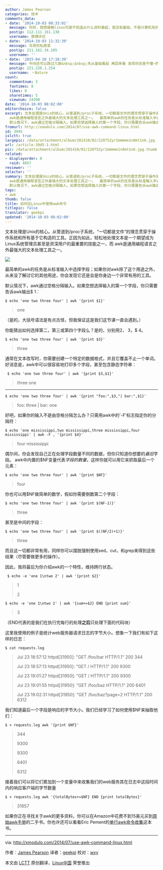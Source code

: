 ```yaml
---
author: James Pearson
categories: 技术
comments_data:
- date: '2014-10-03 08:33:01'
  message: 你好，我想接触linux可是不知道从什么资料看起，我没有基础，不是计算机系的，求指教@Linux中国 @Linuxeden开源社区
  postip: 112.111.161.138
  username: 微博评论
- date: '2014-10-03 11:32:39'
  message: 鸟哥的私房菜
  postip: 211.162.34.205
  username: ''
- date: '2015-04-20 17:18:39'
  message: 中间还可以跳过几章&nbsp;&nbsp;先从基础看起 再回来看 发现你还是不懂~然后再练练就差不多了~
  postip: 221.226.1.254
  username: 丶Nature
count:
  commentnum: 3
  favtimes: 8
  likes: 0
  sharetimes: 5
  viewnum: 24390
date: '2014-10-03 08:02:00'
editorchoice: false
excerpt: 文本处理是Unix的核心。从管道到/proc子系统，一切都是文件的理念贯穿于操作系统和所有基于它构造的工具。正因为如此，轻松地处理文本是一个期望成为Linux系统管理员甚至是资深用户的最重要的技能之一，而
  awk是通用编程语言之外最强大的文本处理工具之一。  最简单的awk的任务是从标准输入中选择字段；如果你对awk除了这个用途之外，从来没了解过它的其他用途，你会发现它还是会是你身边一个非常有用的工具。
  默认情况下，awk通过空格分隔输入。如果您想选择输入的第一个字段，你只需要告诉awk输出$ 1： $ echo 'one two three four' | a
fromurl: http://xmodulo.com/2014/07/use-awk-command-linux.html
id: 3945
islctt: true
largepic: /data/attachment/album/201410/02/220752yr1mmmme1n8mt1n6.jpg
url: /article-3945-1.html
pic: /data/attachment/album/201410/02/220752yr1mmmme1n8mt1n6.jpg.thumb.jpg
related:
- displayorder: 0
  raid: 4857
reviewer: ''
selector: ''
summary: 文本处理是Unix的核心。从管道到/proc子系统，一切都是文件的理念贯穿于操作系统和所有基于它构造的工具。正因为如此，轻松地处理文本是一个期望成为Linux系统管理员甚至是资深用户的最重要的技能之一，而
  awk是通用编程语言之外最强大的文本处理工具之一。  最简单的awk的任务是从标准输入中选择字段；如果你对awk除了这个用途之外，从来没了解过它的其他用途，你会发现它还是会是你身边一个非常有用的工具。
  默认情况下，awk通过空格分隔输入。如果您想选择输入的第一个字段，你只需要告诉awk输出$ 1： $ echo 'one two three four' | a
tags:
- awk
thumb: false
title: 如何在Linux中使用awk命令
titlepic: false
translator: geekpi
updated: '2014-10-03 08:02:00'
---
```


文本处理是Unix的核心。从管道到/proc子系统，“一切都是文件”的理念贯穿于操作系统和所有基于它构造的工具。正因为如此，轻松地处理文本是一个期望成为Linux系统管理员甚至是资深用户的最重要的技能之一，而 awk是通用编程语言之外最强大的文本处理工具之一。


![](/data/attachment/album/201410/02/220752yr1mmmme1n8mt1n6.jpg)


最简单的awk的任务是从标准输入中选择字段；如果你对awk除了这个用途之外，从来没了解过它的其他用途，你会发现它还是会是你身边一个非常有用的工具。


默认情况下，awk通过空格分隔输入。如果您想选择输入的第一个字段，你只需要告诉awk输出$ 1：



```
$ echo 'one two three four' | awk '{print $1}'

```


> 
> one
> 
> 
> 


（是的，大括号语法是有点古怪，但我保证这是我们这节课一直会遇到。）


你能猜出如何选择第二，第三或第四个字段么？是的，分别用$2，$ 3，$ 4。



```
$ echo 'one two three four' | awk '{print $3}'

```


> 
> three
> 
> 
> 


通常在文本改写时，你需要创建一个特定的数据格式，并且它覆盖不止一个单词。好消息是，awk中可以很容易地打印多个字段，甚至包含静态字符串：



```
 $ echo 'one two three four' | awk '{print $3,$1}' 

```


> 
> three one
> 
> 
> 




---



```
$ echo 'one two three four' | awk '{print "foo:",$3,"| bar:",$1}' 

```


> 
> foo: three | bar: one
> 
> 
> 


好吧，如果你的输入不是由空格分隔怎么办？只需用awk中的'-F'标志指定你的分隔符：



```
$ echo 'one mississippi,two mississippi,three mississippi,four mississippi' | awk -F , '{print $4}' 

```


> 
> four mississippi
> 
> 
> 


偶尔间，你会发现自己正在处理字段数量不同的数据，但你只知道你想要的*最后*字段。 awk中内置的$NF变量代表*字段的数量*，这样你就可以用它来抓取最后一个元素：



```
$ echo 'one two three four' | awk '{print $NF}' 

```


> 
> four
> 
> 
> 


你也可以用$NF做简单的数学，假如你需要倒数第二个字段：



```
$ echo 'one two three four' | awk '{print $(NF-1)}' 

```


> 
> three
> 
> 
> 


甚至是中间的字段：



```
$ echo 'one two three four' | awk '{print $((NF/2)+1)}' 

```


> 
> three
> 
> 
> 


而且这一切都非常有用，同样你可以摆脱强制使用sed，cut，和grep来得到这些结果（尽管要做更多的操作）。


因此，我将最后为你介绍awk的一个特性，维持跨行状态。



```
 $ echo -e 'one 1\ntwo 2' | awk '{print $2}' 

```


> 
> 1
> 
> 
> 2
> 
> 
> 



```
$ echo -e 'one 1\ntwo 2' | awk '{sum+=$2} END {print sum}' 

```


> 
> 3
> 
> 
> 


（END代表的是我们在执行完每行的处理**之后**只处理下面的代码块）


这里我使用的例子是统计web服务器请求日志的字节大小。想象一下我们有如下这样的日志：



```
$ cat requests.log 

```


> 
> Jul 23 18:57:12 httpd[31950]: "GET /foo/bar HTTP/1.1" 200 344
> 
> 
> Jul 23 18:57:13 httpd[31950]: "GET / HTTP/1.1" 200 9300
> 
> 
> Jul 23 19:01:27 httpd[31950]: "GET / HTTP/1.1" 200 9300
> 
> 
> Jul 23 19:01:55 httpd[31950]: "GET /foo/baz HTTP/1.1" 200 6401
> 
> 
> Jul 23 19:02:31 httpd[31950]: "GET /foo/baz?page=2 HTTP/1.1" 200 6312
> 
> 
> 


我们知道最后一个字段是响应的字节大小。我们已经学习了如何使用$NF来抽取他们：



```
$ < requests.log awk '{print $NF}' 

```


> 
> 344
> 
> 
> 9300
> 
> 
> 9300
> 
> 
> 6401
> 
> 
> 6312
> 
> 
> 


接着我们可以将它们累加到一个变量中来收集我们的web服务其在日志中这段时间内的响应客户端的字节数量



```
$ < requests.log awk '{totalBytes+=$NF} END {print totalBytes}' 

```


> 
> 31657
> 
> 
> 


如果你正在寻找关于awk的更多资料，你可以在Amazon中花费不到15美元买到[原始awk手册](http://www.amazon.com/gp/product/020107981X/ref=as_li_tl?ie=UTF8&camp=1789&creative=9325&creativeASIN=020107981X&linkCode=as2&tag=xmodulo-20&linkId=6NW62B2WBRBXRFJB)的二手书。你也许还可以看看Eric Pement的[单行awk命令收集](http://www.pement.org/awk/awk1line.txt)这本书。




---


via: <http://xmodulo.com/2014/07/use-awk-command-linux.html>


作者：[James Pearson](http://xmodulo.com/author/james) 译者：[geekpi](https://github.com/geekpi) 校对：[wxy](https://github.com/wxy)


本文由 [LCTT](https://github.com/LCTT/TranslateProject) 原创翻译，[Linux中国](http://linux.cn/) 荣誉推出